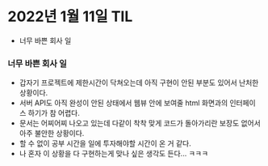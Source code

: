 # 2022년 1월 11일 TIL

- 너무 바쁜 회사 일

### 너무 바쁜 회사 일
- 갑자기 프로젝트에 제한시간이 닥쳐오는데 아직 구현이 안된 부분도 있어서 난처한 상황이다.
- 서버 API도 아직 완성이 안된 상태에서 웹뷰 안에 보여줄 html 화면과의 인터페이스 하기가 참 어렵다.
- 문서는 어찌어찌 나오고 있는데 다같이 착착 맞게 코드가 돌아가리란 보장도 없어서 아주 불안한 상황이다.
- 할 수 없이 공부 시간을 일에 투자해야할 시간이 온 거 같다.
- 나 혼자 이 상황을 다 구현하는게 맞나 싶은 생각도 든다... ㅋㅋㅋ
